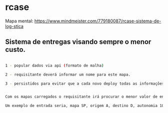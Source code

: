 # rcase


Mapa mental: https://www.mindmeister.com/779180087/rcase-sistema-de-log-stica

## Sistema de entregas visando sempre o menor custo.

```bash

1 - popular dados via api (formato de malha)

2 - requisitante deverá informar um nome para este mapa.

3 - persistidos para evitar que a cada novo deploy todas as informações desapareçam.

```

```bash

Com os mapas carregados o requisitante irá procurar o menor valor de entrega e seu caminho, para isso ele passará o mapa, nome do ponto de origem, nome do ponto de destino, autonomia do caminhão (km/l) e o valor do litro do combustível, agora sua tarefa é criar este Webservices.

Um exemplo de entrada seria, mapa SP, origem A, destino D, autonomia 10, valor do litro 2,50; a resposta seria a rota A B D com custo de 6,25.

```
